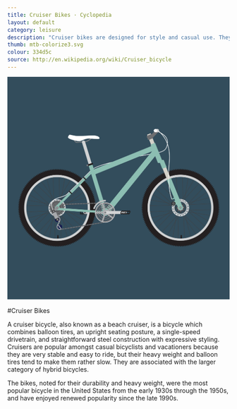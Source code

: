 ```yaml
---
title: Cruiser Bikes · Cyclopedia
layout: default
category: leisure
description: "Cruiser bikes are designed for style and casual use. They are slow, but extremely comfortable to ride."
thumb: mtb-colorize3.svg
colour: 334d5c
source: http://en.wikipedia.org/wiki/Cruiser_bicycle
---
```


![Cruiser bike photo](../img/bikes/mtb-colorize3.svg)

#Cruiser Bikes

A cruiser bicycle, also known as a beach cruiser, is a bicycle which combines balloon tires, an upright seating posture, a single-speed drivetrain, and straightforward steel construction with expressive styling. Cruisers are popular amongst casual bicyclists and vacationers because they are very stable and easy to ride, but their heavy weight and balloon tires tend to make them rather slow. They are associated with the larger category of hybrid bicycles.

The bikes, noted for their durability and heavy weight, were the most popular bicycle in the United States from the early 1930s through the 1950s, and have enjoyed renewed popularity since the late 1990s.
